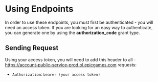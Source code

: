 # Using Endpoints
In order to use these endpoints, you must first be authenticated - you will need an access token.
If you are looking for an easy way to authenticate, you can generate one by using the **authorization_code** grant type.

## Sending Request
Using your access token, you will need to add this header to all - https://account-public-service-prod.ol.epicgames.com requests:
- `Authorization`: `bearer (your access token)`